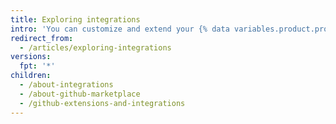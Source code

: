 ```yaml
---
title: Exploring integrations
intro: 'You can customize and extend your {% data variables.product.product_name %} workflow with tools and services built by the {% data variables.product.product_name %} community.'
redirect_from:
  - /articles/exploring-integrations
versions:
  fpt: '*'
children:
  - /about-integrations
  - /about-github-marketplace
  - /github-extensions-and-integrations
---
```


